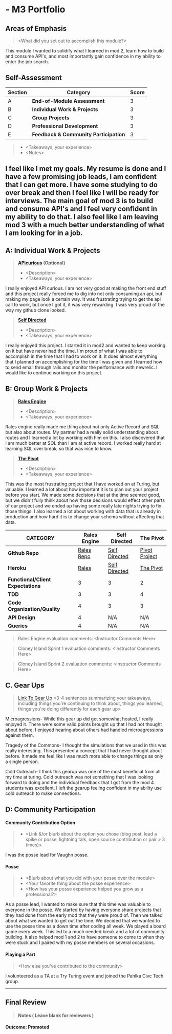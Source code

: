 # <Becki Srofe> - M3 Portfolio

## Areas of Emphasis

> \<What did you set out to accomplish this module?>

This module I wanted to solidify what I learned in mod 2, learn how to build and consume API's, and most importantly gain confidence in my ability to enter the job search.

## Self-Assessment

| Section | Category | Score |
| --- | ----- | --- |
| A | **End-of-Module Assessment** | 3|
| B | **Individual Work & Projects** | 3 |
| C | **Group Projects** | 3 |
| D | **Professional Development** | 3 |
| E | **Feedback & Community Participation** | 3 |

>* \<Takeaways, your experience>
>* \<Notes>

I feel like I met my goals. My resume is done and I have a few promising job leads, I am confident that I can get more. I have some studying to do over break and then I feel like I will be ready for interviews. The main goal of mod 3 is to build and consume API's and I feel very confident in my ability to do that. I also feel like I am leaving mod 3 with a much better understanding of what I am looking for in a job.
-----------------------

## A: Individual Work & Projects

> **[APIcurious](http://backend.turing.io/module3/projects/apicurious) (Optional)**
>* \<Description>
>* \<Takeaways, your experience>

I really enjoyed API curious. I am not very good at making the front end stuff and this project really forced me to dig into not only consuming an api, but making my page look a certain way. It was frustrating trying to get the api call to work, but once I got it, it was very rewarding. I was very proud of the way my github clone looked.

> **[Self Directed](http://backend.turing.io/module3/projects/self_directed_project)**
>* \<Description>
>* \<Takeaways, your experience>

I really enjoyed this project. I started it in mod2 and wanted to keep working on it but have never had the time. I'm proud of what I was able to accomplish in the time that I had to work on it. It does almost everything that I planned on accomplishing for the time I was given and I learned how to send email through rails and monitor the performance with newrelic. I would like to continue working on this project.

## B: Group Work & Projects

> **[Rales Engine](http://backend.turing.io/module3/projects/rails_engine)**
>* \<Description>
>* \<Takeaways, your experience>

Rales engine really made me thing about not only Active Record and SQL but also about routes. My partner had a really solid understanding about routes and I learned a lot by working with him on this. I also discovered that I am much better at SQL than I am at active record. I worked really hard at learning SQL over break, so that was nice to know.



> **[The Pivot](http://backend.turing.io/module3/projects/the_pivot)**
>* \<Description>
>* \<Takeaways, your experience>

This was the most frustrating project that I have worked on at Turing, but valuable. I learned a lot about how important it is to plan out your project before you start. We made some decisions that at the time seemed good, but we didn't fully think about how those decisions would effect other parts of our project and we ended up having some really late nights trying to fix those things. I also learned a lot about working with data that is already in production and how hard it is to change your schema without affecting that data.

| CATEGORY | Rales Engine | Self Directed | The Pivot |
| --- | --- | --- | --- |
| **Github Repo** | [Rales Repo](https://github.com/blsrofe/rails_engine) | [Self Directed](https://github.com/blsrofe/student_tracker2) | [Pivot Project](https://github.com/blsrofe/pivot_project) |
| **Heroku** | [Rales](https://) | [Self Directed](https://https://student-tracker2.herokuapp.com/) | [The Pivot](https://uncle-franks-emporium.herokuapp.com) |
| **Functional/Client Expectations** | 3 | 3 | 2 |
| **TDD** | 3 | 3 | 4 |
| **Code Organization/Quality** | 4 | 3 | 3 |
| **API Design** | 4 | N/A | N/A |
| **Queries** | 4 | N/A | N/A |

> Rales Engine evaluation comments:
\<Instructor Comments Here>

> Cloney Island Sprint 1 evaluation comments:
\<Instructor Comments Here>

> Cloney Island Sprint 2 evaluation comments:
\<Instructor Comments Here>

## C. **Gear Ups**

> [Link To Gear Up]()
\<3-4 sentences summarizing your takeaways, including things you're continuing to think about, things you learned, things you're doing differently for each gear up>

Microagressions- While this gear up did get somewhat heated, I really enjoyed it. There were some valid points brought up that I had not thought about before. I enjoyed hearing about others had handled microagressions against them.

Tragedy of the Commons- I thought the simulations that we used in this was really interesting. This presented a concept that I had never thought about before. It made me feel like I was much more able to change things as only a single person.

Cold Outreach- I think this gearup was one of the most beneficial from all my time at turing. Cold outreach was not something that I was looking forward to doing and the individual feedback that I got from the mod 4 students was excellent. I left the gearup feeling confident in my ability use cold outreach to make connections.



## D: Community Participation

#### **Community Contribution Option**
>* \<Link &/or blurb about the option you chose (blog post, lead a spike or posse, lightning talk, open source contribution or pair > 3 times)>

I was the posse lead for Vaughn posse.

#### **Posse**
  >* \<Blurb about what you did with your posse over the module>
  >* \<Your favorite thing about the posse experience>
  >* \<How has your posse experience helped you grow as a professional?>

  As a posse lead, I wanted to make sure that this time was valuable to everyone in the posse. We started by having everyone share projects that they had done from the early mod that they were proud of. Then we talked about what we wanted to get out the time. We decided that we wanted to use the posse time as a down time after coding all week. We played a board game every week. This led to a much needed break and a lot of community building. It also helped mod 1 and 2 to have someone to come to when they were stuck and I paired with my posse members on several occasions.


#### **Playing a Part**

> \<How else you've contributed to the community>

I volunteered as a TA at a Try Turing event and joined the Pahlka Civc Tech group.

------------------

## Final Review

> #### Notes ( Leave blank for reviewers )

#### Outcome: Promoted
